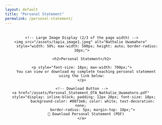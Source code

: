 ```yaml
---
layout: default
title: "Personal Statement"
permalink: /personal-statement/
---
```


<div style="display: flex; justify-content: center; align-items: center; flex-direction: column; text-align: center; margin: 20px auto; max-width: 800px;">
    
    <!-- Large Image Display (2/3 of the page width) -->
    <img src="/assets/tapia_image1.jpeg" alt="Nathalie Uwamahoro" 
         style="width: 50%; max-width: 500px; height: auto; border-radius: 10px;">

    <h2>Personal Statement</h2>
    
    <p style="font-size: 18px; max-width: 700px;">
        You can view or download my complete teaching personal statement using the link below:
    </p>

    <!-- Download Button -->
    <a href="/assets/Personal_Statement_OTA_Nathalie_Uwamahoro.pdf" 
       style="display: inline-block; padding: 12px 20px; font-size: 18px; 
              background-color: #0073e6; color: white; text-decoration: none; 
              border-radius: 5px; margin-top: 10px;">
        📄 Download Personal Statement (PDF)
    </a>

</div>
